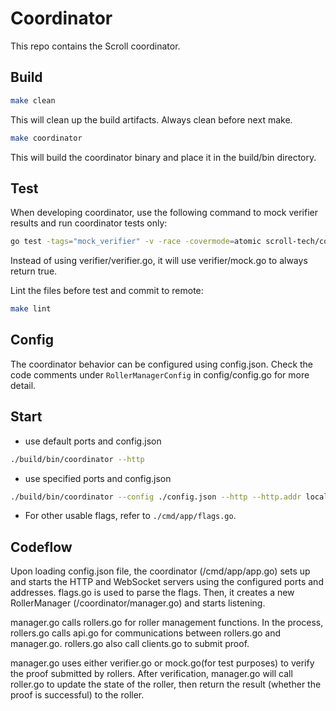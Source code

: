 # Coordinator

This repo contains the Scroll coordinator.

## Build

```bash
make clean
```
This will clean up the build artifacts. Always clean before next make.

```bash
make coordinator
```
This will build the coordinator binary and place it in the build/bin directory.

## Test

When developing coordinator, use the following command to mock verifier results and run coordinator tests only:

```bash
go test -tags="mock_verifier" -v -race -covermode=atomic scroll-tech/coordinator/...
```
Instead of using verifier/verifier.go, it will use verifier/mock.go to always return true.

Lint the files before test and commit to remote:

```bash
make lint
```

## Config

The coordinator behavior can be configured using config.json. Check the code comments under `RollerManagerConfig` in config/config.go for more detail.

## Start

* use default ports and config.json

```bash
./build/bin/coordinator --http
```

* use specified ports and config.json

```bash
./build/bin/coordinator --config ./config.json --http --http.addr localhost --http.port 8390
```

* For other usable flags, refer to `./cmd/app/flags.go`.

## Codeflow
Upon loading config.json file, the coordinator (/cmd/app/app.go) sets up and starts the HTTP and WebSocket servers using the configured ports and addresses. flags.go is used to parse the flags.
Then, it creates a new RollerManager (/coordinator/manager.go) and starts listening.

manager.go calls rollers.go for roller management functions. In the process, rollers.go calls api.go for communications between rollers.go and manager.go. rollers.go also call clients.go to submit proof.

manager.go uses either verifier.go or mock.go(for test purposes) to verify the proof submitted by rollers. After verification, manager.go will call roller.go to update the state of the roller, then return the result (whether the proof is successful) to the roller.